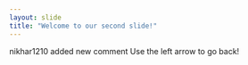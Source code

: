 ```yaml
---
layout: slide
title: "Welcome to our second slide!"
---
```

nikhar1210 added new comment
Use the left arrow to go back!
